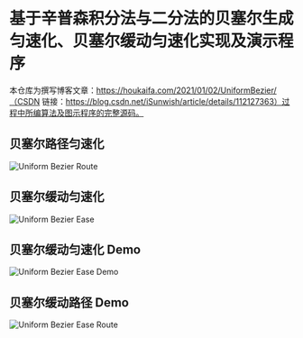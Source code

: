 # 基于辛普森积分法与二分法的贝塞尔生成匀速化、贝塞尔缓动匀速化实现及演示程序
本仓库为撰写博客文章：https://houkaifa.com/2021/01/02/UniformBezier/（CSDN 链接：https://blog.csdn.net/iSunwish/article/details/112127363）过程中所编算法及图示程序的完整源码。
## 贝塞尔路径匀速化
![Uniform Bezier Route](https://i.loli.net/2021/01/04/rwcZmEFtoveG5hK.gif)

##  贝塞尔缓动匀速化
![Uniform Bezier Ease](https://i.loli.net/2021/01/04/NTnqdHGbY2E9tyP.gif)

## 贝塞尔缓动匀速化 Demo
![Uniform Bezier Ease Demo](https://i.loli.net/2021/01/04/JGEwkVTPCLzs679.gif)

## 贝塞尔缓动路径 Demo
![Uniform Bezier Ease Route](https://i.loli.net/2021/01/04/siEZTzDSl2jcfUw.gif)

